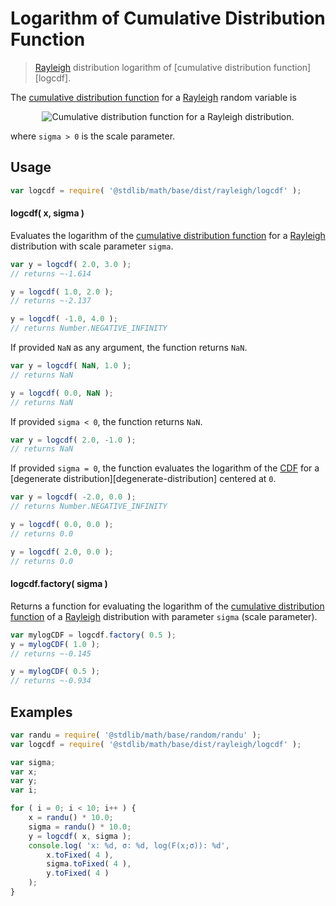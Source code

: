 Logarithm of Cumulative Distribution Function
===

> [Rayleigh][rayleigh] distribution logarithm of [cumulative distribution function][logcdf].

<section class="intro">

The [cumulative distribution function][cdf] for a [Rayleigh][rayleigh] random variable is

<!-- <equation class="equation" label="eq:cdf" align="center" raw="F(x;\sigma) = \begin{cases}
0 &amp; \text{ for } x < 0 \\
1 - e^{-x^2/2\sigma^2} &amp; \text{ for } x \ge 0
\end{cases}" alt="Cumulative distribution function for a Rayleigh distribution."> -->

<div class="equation" align="center" data-raw-text="F(x;\sigma) = \begin{cases}
0 &amp; \text{ for } x < 0 \\
1 - e^{-x^2/2\sigma^2} &amp; \text{ for } x \ge 0
\end{cases}" data-equation="eq:cdf">
    <img src="" alt="Cumulative distribution function for a Rayleigh distribution.">
    <br>
</div>

<!-- </equation -->

where `sigma > 0` is the scale parameter.

</section>

<!-- /.intro -->

<section class="usage">

## Usage
``` javascript
var logcdf = require( '@stdlib/math/base/dist/rayleigh/logcdf' );
```

#### logcdf( x, sigma )

Evaluates the logarithm of the [cumulative distribution function][cdf] for a [Rayleigh][rayleigh] distribution with scale parameter `sigma`.

``` javascript
var y = logcdf( 2.0, 3.0 );
// returns ~-1.614

y = logcdf( 1.0, 2.0 );
// returns ~-2.137

y = logcdf( -1.0, 4.0 );
// returns Number.NEGATIVE_INFINITY
```

If provided `NaN` as any argument, the function returns `NaN`.

``` javascript
var y = logcdf( NaN, 1.0 );
// returns NaN

y = logcdf( 0.0, NaN );
// returns NaN
```

If provided `sigma < 0`, the function returns `NaN`.

``` javascript
var y = logcdf( 2.0, -1.0 );
// returns NaN
```

If provided `sigma = 0`, the function evaluates the logarithm of the [CDF][cdf] for a [degenerate distribution][degenerate-distribution] centered at `0`.

``` javascript
var y = logcdf( -2.0, 0.0 );
// returns Number.NEGATIVE_INFINITY

y = logcdf( 0.0, 0.0 );
// returns 0.0

y = logcdf( 2.0, 0.0 );
// returns 0.0
```

#### logcdf.factory( sigma )

Returns a function for evaluating the logarithm of the [cumulative distribution function][cdf] of a [Rayleigh][rayleigh] distribution with parameter `sigma` (scale parameter).

``` javascript
var mylogCDF = logcdf.factory( 0.5 );
y = mylogCDF( 1.0 );
// returns ~-0.145

y = mylogCDF( 0.5 );
// returns ~-0.934
```

</section>

<!-- /.usage -->

<section class="examples">

## Examples

``` javascript
var randu = require( '@stdlib/math/base/random/randu' );
var logcdf = require( '@stdlib/math/base/dist/rayleigh/logcdf' );

var sigma;
var x;
var y;
var i;

for ( i = 0; i < 10; i++ ) {
    x = randu() * 10.0;
    sigma = randu() * 10.0;
    y = logcdf( x, sigma );
    console.log( 'x: %d, σ: %d, log(F(x;σ)): %d',
        x.toFixed( 4 ),
        sigma.toFixed( 4 ),
        y.toFixed( 4 )
    );
}
```

</section>

<!-- /.examples -->


<section class="links">

[cdf]: https://en.wikipedia.org/wiki/Cumulative_distribution_function
[rayleigh]: https://en.wikipedia.org/wiki/Rayleigh_distribution

</section>

<!-- /.links -->
